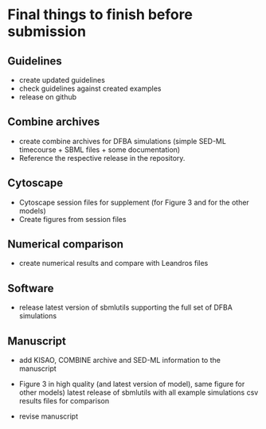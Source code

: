# Final things to finish before submission

## Guidelines
- create updated guidelines 
- check guidelines against created examples
- release on github

## Combine archives
- create combine archives for DFBA simulations (simple SED-ML timecourse + SBML files + some documentation)
- Reference the respective release in the repository.

## Cytoscape
- Cytoscape session files for supplement (for Figure 3 and for the other models)
- Create figures from session files

## Numerical comparison
- create numerical results and compare with Leandros files

## Software
- release latest version of sbmlutils supporting the full set of DFBA simulations

## Manuscript
- add KISAO, COMBINE archive and SED-ML information to the manuscript
- Figure 3 in high quality (and latest version of model), same figure for other models) 
latest release of sbmlutils with all example simulations
csv results files for comparison

- revise manuscript
